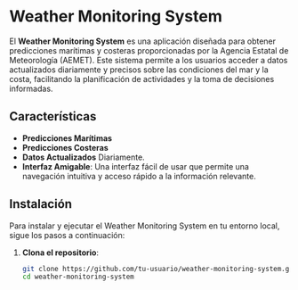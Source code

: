 # Weather Monitoring System

El **Weather Monitoring System** es una aplicación diseñada para obtener predicciones marítimas y costeras proporcionadas por la Agencia Estatal de Meteorología (AEMET). Este sistema permite a los usuarios acceder a datos actualizados diariamente y precisos sobre las condiciones del mar y la costa, facilitando la planificación de actividades y la toma de decisiones informadas.

## Características

- **Predicciones Marítimas**
- **Predicciones Costeras**
- **Datos Actualizados** Diariamente.
- **Interfaz Amigable**: Una interfaz fácil de usar que permite una navegación intuitiva y acceso rápido a la información relevante.

## Instalación

Para instalar y ejecutar el Weather Monitoring System en tu entorno local, sigue los pasos a continuación:

1. **Clona el repositorio**:
   ```bash
   git clone https://github.com/tu-usuario/weather-monitoring-system.git
   cd weather-monitoring-system
